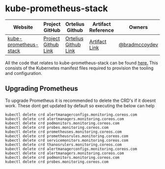 # kube-prometheus-stack

| Website | Project GitHub | Ortelius Github | Artifact Reference | Owners |
| --- | --- | --- | --- | --- |
| [kube-prometheus-stack](https://github.com/prometheus-operator/kube-prometheus) | [Project Github Link](https://github.com/prometheus-community/helm-charts/tree/main/charts/kube-prometheus-stack) | [Ortelius Github Link](https://github.com/ortelius/ortelius-kubernetes/tree/main/kube-infra/kustomize/observability/kube-prometheus-stack) | [Artifact Link](https://artifacthub.io/packages/helm/prometheus-community/kube-prometheus-stack) | [@bradmccoydev](https://github.com/bradmccoydev)  |

All the code that relates to kube-prometheus-stack can be found [here.](https://github.com:ortelius/ortelius-kubernetes/) This consists of the Kubernetes manifest files required to provision the tooling and configuration.

## Upgrading Prometheus

To upgrade Prometheus it is recommended to delete the CRD's if it doesnt work. These dont get updated by default so executing the below can help
```
kubectl delete crd alertmanagerconfigs.monitoring.coreos.com
kubectl delete crd alertmanagers.monitoring.coreos.com
kubectl delete crd podmonitors.monitoring.coreos.com
kubectl delete crd probes.monitoring.coreos.com
kubectl delete crd prometheuses.monitoring.coreos.com
kubectl delete crd prometheusrules.monitoring.coreos.com
kubectl delete crd servicemonitors.monitoring.coreos.com
kubectl delete crd thanosrulers.monitoring.coreos.com
kubectl delete crd alertmanagerconfigs.monitoring.coreos.com
kubectl delete crd alertmanagers.monitoring.coreos.com
kubectl delete crd podmonitors.monitoring.coreos.com
kubectl delete crd probes.monitoring.coreos.com
```
